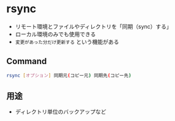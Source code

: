 # rsync

- リモート環境とファイルやディレクトリを「同期（sync）する」
- ローカル環境のみでも使用できる
- `変更があった分だけ更新する` という機能がある

## Command

```sh
rsync [オプション] 同期元(コピー元) 同期先(コピー先)
```

## 用途

- ディレクトリ単位のバックアップなど

